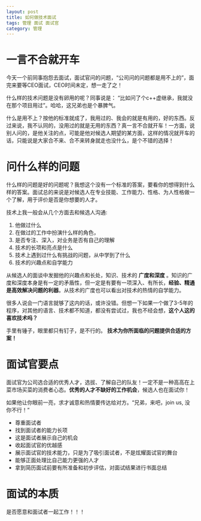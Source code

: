 ```yaml
---
layout: post
title: 如何做技术面试
tags: 管理 面试 面试官
category: 管理
---
```


# 一言不合就开车

今天一个前同事抱怨去面试，面试官问的问题，“公司问的问题都是用不上的”，面完来要等CEO面试，CEO时间未定，想一走了之！

什么样的技术问题是没有卵用的呢？同事说是： “比如问了个c++虚继承，我就没在那个项目用过”。哈哈，这兄弟也是个暴脾气。

什么是用不上？按他的标准就成了，我用过的、我会的就是有用的，好的东西。反过来说，我不认同的，没用过的就是无用的东西？真一言不合就开车！一方面，说别人问的，是他关注的点，可能是他对候选人期望的某方面，这样的情况就开车的话，只能说是大家合不来、合不来转身就走也没什么，是个不错的选择！

# 问什么样的问题

什么样的问题是好的问题呢？我想这个没有一个标准的答案，要看你的想得到什么样的答案。面试总的来说是对候选人在专业技能、工作能力、性格、为人性格做一个了解，用于评价是否是你想要的人才。

技术上我一般会从几个方面去和候选人沟通:

1. 他做过什么
2. 在做过的工作中扮演什么样的角色，
3. 是否专注、深入，对业务是否有自己的理解
3. 技术的长项和亮点是什么
4. 技术上遇到过什么有挑战的问题，从中学到了什么
5. 技术的兴趣点和自学能力

从候选人的面谈中发掘他的兴趣点和长处，知识、技术的 **广度和深度** 。知识的广度和深度本身是有一定的矛盾性，但一定是有要有一项深入、有所长，**经验、精通是高效解决问题的利器**。从技术的广度也可以看出对技术的热情的自学能力。 

很多人说会一门语言就够了这内的话，或许没错。但想一下如果一个做了3-5年的程序，对其他的语言、技术都不知道，都没有尝试过，我也不经会想，**这个人这的喜欢技术吗？**

手里有锤子，眼里都只有钉子，是不行的。 **技术为你所面临的问题提供合适的方案！**

# 面试官要点

面试官为公司选合适的优秀人才，选拔、了解自己的队友！一定不是一种高高在上菜市场买菜的消费者心态。**优秀的人才不缺好的工作机会**，候选人也在面试你！

如果他让你眼前一亮，求才诚意和热情要传达给对方。“兄弟，来吧，join us, 没你不行！”

- 尊重面试者
- 找到面试者的能力长项
- 这是面试者展示自己的机会
- 收起面试官的优越感
- 展示面试官的技术能力，只是为了吸引面试者，不是炫耀面试官的舞台
- 能够正面处理比自己能力更强的人才
- 拿到简历面试前要有所准备和初步评估，对面试结果进行书面总结

# 面试的本质

是否愿意和面试者一起工作！！！

